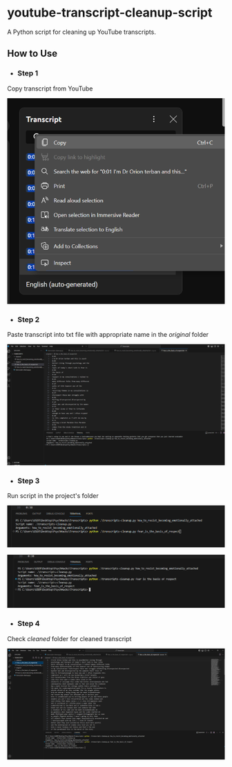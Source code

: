 # youtube-transcript-cleanup-script
A Python script for cleaning up YouTube transcripts.

## How to Use
- ### Step 1
Copy transcript from YouTube

![Alt text](image-1.png)

- ### Step 2
Paste transcript into txt file with appropriate name in the *original* folder

![Alt text](image-2.png)

- ### Step 3
Run script in the project's folder

![Alt text](image-3.png)

![Alt text](image-4.png)

- ### Step 4
Check *cleaned* folder for cleaned transcript

![Alt text](image-5.png)

